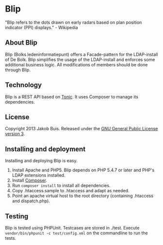 Blip
====

"Blip refers to the dots drawn on early radars based on plan position indicator (PPI) displays." - Wikipedia

## About Blip
Blip (Bolks ledeninformatiepunt) offers a Facade-pattern for the LDAP-install of De Bolk. Blip simplifies the usage of the LDAP-install and enforces some additional business logic. All modifications of members should be done through Blip.

## Technology
Blip is a REST API based on [Tonic](http://peej.github.io/tonic/). It uses Composer to manage its dependencies.

## License
Copyright 2013 Jakob Buis. Released under the [GNU General Public License version 3](http://www.gnu.org/licenses/gpl.html).

## Installing and deployment
Installing and deploying Blip is easy.

1. Install Apache and PHP5. Blip depends on PHP 5.4.7 or later and PHP's LDAP extensions installed.
1. Install [Composer](http://getcomposer.org/).
1. Run `composer install` to install all dependencies.
1. Copy .htaccess.sample to .htaccess and adapt as needed.
1. Point an apache virtual host to the root directory (containing .htaccess and dispatch.php).

## Testing
Blip is tested using PHPUnit. Testcases are stored in ./test. Execute `vendor/bin/phpunit -c test/config.xml` on the commandline to run the tests.
